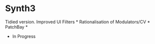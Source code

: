# Synth3

Tidied version.
Improved UI
Filters  *
Rationalisation of Modulators/CV *
PatchBay *



* In Progress
